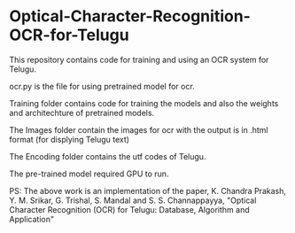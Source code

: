# Optical-Character-Recognition-OCR-for-Telugu

This repository contains code for training and using an OCR system for Telugu.

ocr.py is the file for using pretrained model for ocr.

Training folder contains code for training the models and also the weights and architechture of pretrained models.

The Images folder contain the images for ocr with the output is in .html format (for displying Telugu text)

The Encoding folder contains the utf codes of Telugu.

The pre-trained model required GPU to run.

PS: The above work is an implementation of the paper, 
K. Chandra Prakash, Y. M. Srikar, G. Trishal, S. Mandal and S. S. Channappayya, "Optical Character Recognition (OCR) for Telugu: Database, Algorithm and Application" 

